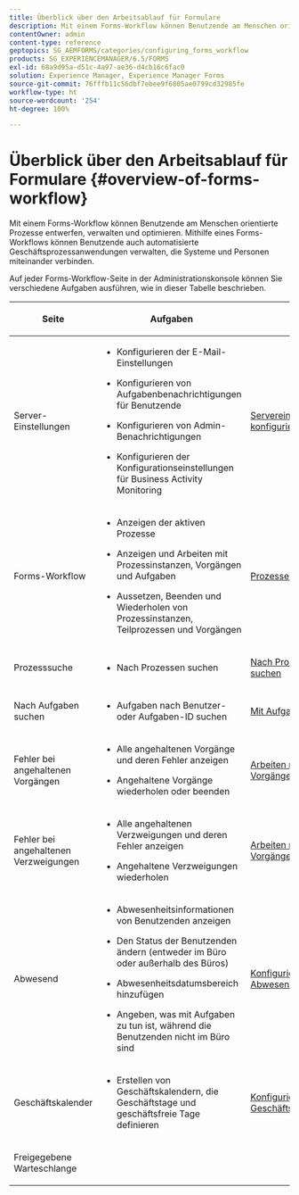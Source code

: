 ```yaml
---
title: Überblick über den Arbeitsablauf für Formulare
description: Mit einem Forms-Workflow können Benutzende am Menschen orientierte Prozesse entwerfen, verwalten und optimieren. Mithilfe eines Forms-Workflows können Benutzende auch automatisierte Geschäftsprozessanwendungen verwalten, die Systeme und Personen miteinander verbinden.
contentOwner: admin
content-type: reference
geptopics: SG_AEMFORMS/categories/configuring_forms_workflow
products: SG_EXPERIENCEMANAGER/6.5/FORMS
exl-id: 68a9d95a-d51c-4a97-ae36-d4cb16c6fac0
solution: Experience Manager, Experience Manager Forms
source-git-commit: 76fffb11c56dbf7ebee9f6805ae0799cd32985fe
workflow-type: ht
source-wordcount: '254'
ht-degree: 100%

---
```


# Überblick über den Arbeitsablauf für Formulare {#overview-of-forms-workflow}

Mit einem Forms-Workflow können Benutzende am Menschen orientierte Prozesse entwerfen, verwalten und optimieren. Mithilfe eines Forms-Workflows können Benutzende auch automatisierte Geschäftsprozessanwendungen verwalten, die Systeme und Personen miteinander verbinden.

Auf jeder Forms-Workflow-Seite in der Administrationskonsole können Sie verschiedene Aufgaben ausführen, wie in dieser Tabelle beschrieben.

<table>
 <thead>
  <tr>
   <th><p>Seite</p></th>
   <th><p>Aufgaben</p></th>
   <th><p>Siehe</p></th>
  </tr>
 </thead>
 <tbody>
  <tr>
   <td><p>Server-Einstellungen</p></td>
   <td>
    <ul>
     <li><p>Konfigurieren der E-Mail-Einstellungen</p></li>
     <li><p>Konfigurieren von Aufgabenbenachrichtigungen für Benutzende</p></li>
     <li><p>Konfigurieren von Admin-Benachrichtigungen</p></li>
     <li><p>Konfigurieren der Konfigurationseinstellungen für Business Activity Monitoring </p></li>
    </ul></td>
   <td><p><a href="/help/forms/using/admin-help/configuring-server-settings.md#configuring-server-settings">Servereinstellungen konfigurieren</a></p></td>
  </tr>
  <tr>
   <td><p>Forms-Workflow</p></td>
   <td>
    <ul>
     <li><p>Anzeigen der aktiven Prozesse</p></li>
     <li><p>Anzeigen und Arbeiten mit Prozessinstanzen, Vorgängen und Aufgaben</p></li>
     <li><p>Aussetzen, Beenden und Wiederholen von Prozessinstanzen, Teilprozessen und Vorgängen</p></li>
    </ul></td>
   <td><p><a href="/help/forms/using/admin-help/processes.md#managing-processes">Prozesse verwalten</a></p></td>
  </tr>
  <tr>
   <td><p>Prozesssuche</p></td>
   <td>
    <ul>
     <li><p>Nach Prozessen suchen</p></li>
    </ul></td>
   <td><p><a href="/help/forms/using/admin-help/searching-process-instances.md#searching-for-process-instances">Nach Prozessinstanzen suchen</a></p></td>
  </tr>
  <tr>
   <td><p>Nach Aufgaben suchen</p></td>
   <td>
    <ul>
     <li><p>Aufgaben nach Benutzer- oder Aufgaben-ID suchen</p></li>
    </ul></td>
   <td><p><a href="/help/forms/using/admin-help/tasks.md#working-with-tasks">Mit Aufgaben arbeiten</a></p></td>
  </tr>
  <tr>
   <td><p>Fehler bei angehaltenen Vorgängen</p></td>
   <td>
    <ul>
     <li><p>Alle angehaltenen Vorgänge und deren Fehler anzeigen</p></li>
     <li><p>Angehaltene Vorgänge wiederholen oder beenden</p></li>
    </ul></td>
   <td><p><a href="/help/forms/using/admin-help/stalled-operations-branches.md#working-with-stalled-operations-and-branches">Arbeiten mit angehaltenen Vorgängen und Zweigen</a></p></td>
  </tr>
  <tr>
   <td><p>Fehler bei angehaltenen Verzweigungen</p></td>
   <td>
    <ul>
     <li><p>Alle angehaltenen Verzweigungen und deren Fehler anzeigen</p></li>
     <li><p>Angehaltene Verzweigungen wiederholen</p></li>
    </ul></td>
   <td><p><a href="/help/forms/using/admin-help/stalled-operations-branches.md#working-with-stalled-operations-and-branches">Arbeiten mit angehaltenen Vorgängen und Zweigen</a></p></td>
  </tr>
  <tr>
   <td><p>Abwesend</p></td>
   <td>
    <ul>
     <li><p>Abwesenheitsinformationen von Benutzenden anzeigen</p></li>
     <li><p>Den Status der Benutzenden ändern (entweder im Büro oder außerhalb des Büros)</p></li>
     <li><p>Abwesenheitsdatumsbereich hinzufügen </p></li>
     <li><p>Angeben, was mit Aufgaben zu tun ist, während die Benutzenden nicht im Büro sind</p></li>
    </ul></td>
   <td><p><a href="/help/forms/using/admin-help/configuring-out-office-settings.md#configuring-out-of-office-settings">Konfigurieren von Abwesenheitseinstellungen</a></p></td>
  </tr>
  <tr>
   <td><p>Geschäftskalender</p></td>
   <td>
    <ul>
     <li><p>Erstellen von Geschäftskalendern, die Geschäftstage und geschäftsfreie Tage definieren</p></li>
    </ul></td>
   <td><p><a href="/help/forms/using/admin-help/configuring-business-calendars.md#configuring-business-calendars">Konfigurieren von Geschäftskalendern</a></p></td>
  </tr>
  <tr>
   <td><p>Freigegebene Warteschlange</p></td>
   <td><p></p></td>
   <td><p></p></td>
  </tr>
 </tbody>
</table>
